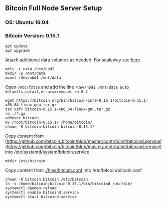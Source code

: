## Bitcoin Full Node Server Setup

### OS: Ubuntu 16.04
### Bitcoin Version: 0.15.1

    apt update
    apt upgrade


Attach additional data volumes as needed. For scaleway see [here](https://www.scaleway.com/docs/attach-and-detach-a-volume-to-an-existing-server/#-Step-3--Format-the-additional-volume)



    mkfs -t ext4 /dev/nbd1
    mkdir -p /mnt/data
    mount /dev/nbd1 /mnt/data


Open `/etc/fstab` and add the line `/dev/nbd1 /mnt/data auto  defaults,nofail,errors=remount-ro 0 2`


    wget https://bitcoin.org/bin/bitcoin-core-0.15.1/bitcoin-0.15.1-x86_64-linux-gnu.tar.gz
    tar xzfv bitcoin-0.15.1-x86_64-linux-gnu.tar.gz
    rm ./*.gz
    adduser bitcoin
    mv /root/bitcoin-0.15.1/ /home/bitcoin/
    chown -R bitcoin:bitcoin bitcoin-0.15.1/


Copy content from [https://github.com/bitcoin/bitcoin/blob/master/contrib/init/bitcoind.service](https://github.com/bitcoin/bitcoin/blob/master/contrib/init/bitcoind.service) into /etc/systemd/system/bitcoin.service


    mkdir /etc/bitcoin

Copy content from [./files/bitcoin.conf](./files/bitcoin.conf) into /etc/bitcoin/bitcoin.conf


    chown -R bitcoin:bitcoin /etc/bitcoin
    ln -s /home/bitcoin/bitcoin-0.15.1/bin/bitcoind /usr/bin/
    systemctl daemon-reload
    systemctl enable bitcoind.service
    systemctl start bitcoind.service
